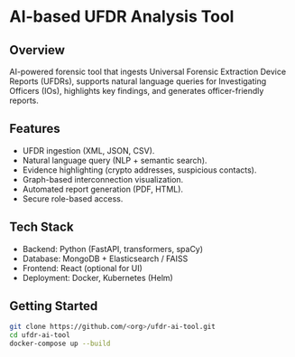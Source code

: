 # AI-based UFDR Analysis Tool

## Overview
AI-powered forensic tool that ingests Universal Forensic Extraction Device Reports (UFDRs),
supports natural language queries for Investigating Officers (IOs), highlights key findings, 
and generates officer-friendly reports.

## Features
- UFDR ingestion (XML, JSON, CSV).
- Natural language query (NLP + semantic search).
- Evidence highlighting (crypto addresses, suspicious contacts).
- Graph-based interconnection visualization.
- Automated report generation (PDF, HTML).
- Secure role-based access.

## Tech Stack
- Backend: Python (FastAPI, transformers, spaCy)
- Database: MongoDB + Elasticsearch / FAISS
- Frontend: React (optional for UI)
- Deployment: Docker, Kubernetes (Helm)

## Getting Started
```bash
git clone https://github.com/<org>/ufdr-ai-tool.git
cd ufdr-ai-tool
docker-compose up --build
